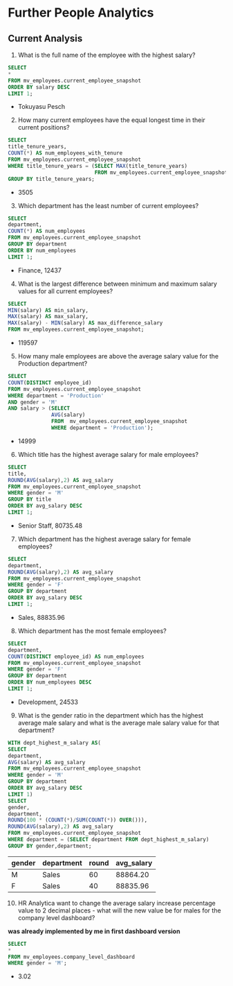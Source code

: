# Further People Analytics

## Current Analysis

1. What is the full name of the employee with the highest salary?
```sql
SELECT 
*
FROM mv_employees.current_employee_snapshot
ORDER BY salary DESC
LIMIT 1;
```
- Tokuyasu Pesch

2. How many current employees have the equal longest time in their current positions?
```sql
SELECT 
title_tenure_years,
COUNT(*) AS num_employees_with_tenure
FROM mv_employees.current_employee_snapshot
WHERE title_tenure_years = (SELECT MAX(title_tenure_years)
                            FROM mv_employees.current_employee_snapshot)
GROUP BY title_tenure_years;
```
- 3505

3. Which department has the least number of current employees?
```sql
SELECT 
department,
COUNT(*) AS num_employees
FROM mv_employees.current_employee_snapshot
GROUP BY department
ORDER BY num_employees
LIMIT 1;
```
- Finance, 12437

4. What is the largest difference between minimum and maximum salary values for all current employees?
```sql
SELECT 
MIN(salary) AS min_salary,
MAX(salary) AS max_salary,
MAX(salary) - MIN(salary) AS max_difference_salary
FROM mv_employees.current_employee_snapshot;
```
- 119597

5. How many male employees are above the average salary value for the Production department?
```sql
SELECT
COUNT(DISTINCT employee_id)
FROM mv_employees.current_employee_snapshot
WHERE department = 'Production'
AND gender = 'M'
AND salary > (SELECT
              AVG(salary)
              FROM  mv_employees.current_employee_snapshot
              WHERE department = 'Production');
```
- 14999
6. Which title has the highest average salary for male employees?
```sql
SELECT
title,
ROUND(AVG(salary),2) AS avg_salary
FROM mv_employees.current_employee_snapshot
WHERE gender = 'M'
GROUP BY title
ORDER BY avg_salary DESC
LIMIT 1;
```
- Senior Staff, 80735.48

7. Which department has the highest average salary for female employees?
```sql
SELECT
department,
ROUND(AVG(salary),2) AS avg_salary
FROM mv_employees.current_employee_snapshot
WHERE gender = 'F'
GROUP BY department
ORDER BY avg_salary DESC
LIMIT 1;
```
- Sales, 88835.96

8. Which department has the most female employees?
```sql
SELECT
department,
COUNT(DISTINCT employee_id) AS num_employees
FROM mv_employees.current_employee_snapshot
WHERE gender = 'F'
GROUP BY department
ORDER BY num_employees DESC
LIMIT 1;
```
- Development, 24533

9. What is the gender ratio in the department which has the highest average male salary and what is the average male salary value for that department?
```sql
WITH dept_highest_m_salary AS(
SELECT
department,
AVG(salary) AS avg_salary
FROM mv_employees.current_employee_snapshot
WHERE gender = 'M'
GROUP BY department
ORDER BY avg_salary DESC
LIMIT 1)
SELECT 
gender,
department,
ROUND(100 * (COUNT(*)/SUM(COUNT(*)) OVER())),
ROUND(AVG(salary),2) AS avg_salary
FROM mv_employees.current_employee_snapshot
WHERE department = (SELECT department FROM dept_highest_m_salary)
GROUP BY gender,department;
```
|gender|department|round|avg_salary|
|------|----------|-----|----------|
|M     |Sales     |60   |88864.20  |
|F     |Sales     |40   |88835.96  |


10. HR Analytica want to change the average salary increase percentage value to 2 decimal places - what will the new value be for males for the company level dashboard?

**was already implemented by me in first dashboard version**
```sql
SELECT
*
FROM mv_employees.company_level_dashboard
WHERE gender = 'M';
```
- 3.02

